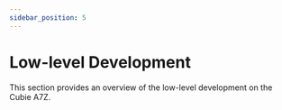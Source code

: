 ```yaml
---
sidebar_position: 5
---
```


# Low-level Development

This section provides an overview of the low-level development on the Cubie A7Z.

<DocCardList />
